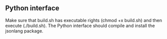 ## Python interface

Make sure that build.sh has executable rights (chmod +x build.sh) and then execute (./build.sh). The Python interface should compile and install the jsonlang package.
